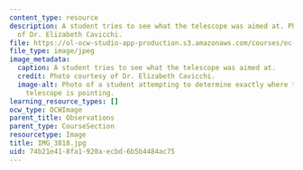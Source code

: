 ```yaml
---
content_type: resource
description: A student tries to see what the telescope was aimed at. Photo courtesy
  of Dr. Elizabeth Cavicchi.
file: https://ol-ocw-studio-app-production.s3.amazonaws.com/courses/ec-050-recreate-experiments-from-history-inform-the-future-from-the-past-galileo-january-iap-2010/74b21e418fa1920aecbd6b5b4484ac75_IMG_3818.jpg
file_type: image/jpeg
image_metadata:
  caption: A student tries to see what the telescope was aimed at.
  credit: Photo courtesy of Dr. Elizabeth Cavicchi.
  image-alt: Photo of a student attempting to determine exactly where the historical
    telescope is pointing.
learning_resource_types: []
ocw_type: OCWImage
parent_title: Observations
parent_type: CourseSection
resourcetype: Image
title: IMG_3818.jpg
uid: 74b21e41-8fa1-920a-ecbd-6b5b4484ac75
---
```

